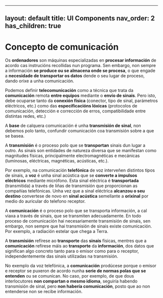 
---
layout: default
title: UI Components
nav_order: 2
has_children: true
---

# Concepto de comunicación 


Os **ordenadores** son máquinas especializadas en **procesar información** de acordo cas instrucións recollidas nun programa. Sen embargo, non sempre a información **se produce ou se almacena onde se procesa**, o que engade a **necesidade de transportar os datos** dende o seu lugar de proceso, dando orixe a unha comunicación.

Podemos definir **telecomunicación** como a técnica que trata da **comunicación** remota **entre equipos** mediante o **envío de sinais**. Pero isto, debe ocuparse tanto da **conexión física** (conector, tipo de sinal, parámetros eléctricos, etc.) como das **especificacións lóxicas** (protocolos de comunicación, detección e corrección de erros, compatibilidade entre distintas redes, etc.)

A **base** de calquera comunicación é unha **transmisión de sinal**, non debemos polo tanto, confundir comunicación coa transmisión sobre a que se basea.

A **transmisión** é o proceso polo que se **transportan** sinais dun lugar a outro. As sinais son entidades de natureza diversa que se manifestan como magnitudes físicas, principalmente electromagnéticas e mecánicas (luminosas, eléctricas, magnéticas, acústicas, etc.).

Por exemplo, na comunicación **telefónica** de voz interveñen distintos tipos de sinais, a **voz** é unha sinal acústica que se **converte a impulsos eléctricos** mediante micrófono. Esta sinal eléctrica é **transportada** (transmitida) a través de liñas de transmisión que proporcionan as compañías telefónicas. Unha vez que a sinal eléctrica **alcanzou o seu destino** convertese de novo en **sinal acústica** semellante a **orixinal** por medio do auricular do telefono receptor.

A **comunicación** é o proceso polo que se transporta información, a cal viaxa a través de sinais, que se transmiten adecuadamente. En todo proceso de comunicación hai necesariamente transmisión de sinais, sen embargo, non sempre que hai transmisión de sinais existe comunicación. Por exemplo, a radiación estelar que chega a Terra.

A **transmisión** refírese ao **transporte** das **sinais** físicas, mentres que a **comunicación** refírese máis ao **transporte** da **información**, dos datos que significan algo concreto tanto para o emisor como para o receptor, independentemente das sinais utilizadas na transmisión.

No exemplo da voz telefónica, a **comunicación** prodúcese porque o emisor e receptor se puxeron de acordo nunha **serie de normas polas que se entenden** ou se comunican. No caso, por exemplo, de que dous interlocutores **non compartan o mesmo idioma**, seguiría habendo transmisión de sinal, pero **non habería comunicación**, posto que ao non entenderse non se recibe información.